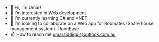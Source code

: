 - 👋 Hi, I’m Umar!
- 👀 I’m interested in Web development 
- 🌱 I’m currently learning C# and >NET
- 💞️ I’m looking to collaborate on a Web app for Roomates (Share house management system)- RoonEase
- 📫 How to reach me umarsiddiqui@outlook.com.au
